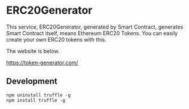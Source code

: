# ERC20Generator

This service, ERC20Generator, generated by Smart Contract, generates Smart Contract itself, means Ethereum ERC20 Tokens.
You can easily create your own ERC20 tokens with this.

The website is below.

https://token-generator.com/

## Development

```
npm uninstall truffle -g
npm install truffle -g
```